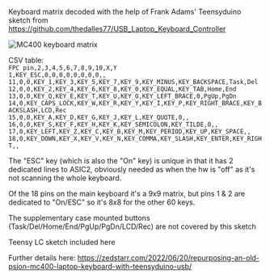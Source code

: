 Keyboard matrix decoded with the help of Frank Adams' Teensyduino sketch from https://github.com/thedalles77/USB_Laptop_Keyboard_Controller


![MC400 keyboard matrix](https://zedstarr.files.wordpress.com/2022/06/screenshot-from-2022-06-19-21-50-17.png)

CSV table:  
``FPC pin,2,3,4,5,6,7,8,9,10,X,Y``  
``1,KEY_ESC,0,0,0,0,0,0,0,0,,``  
``11,0,0,KEY_1,KEY_3,KEY_5,KEY_7,KEY_9,KEY_MINUS,KEY_BACKSPACE,Task,Del``  
``12,0,0,KEY_2,KEY_4,KEY_6,KEY_8,KEY_0,KEY_EQUAL,KEY_TAB,Home,End``  
``13,0,0,KEY_Q,KEY_E,KEY_T,KEY_U,KEY_O,KEY_LEFT_BRACE,0,PgUp,PgDn``  
``14,0,KEY_CAPS_LOCK,KEY_W,KEY_R,KEY_Y,KEY_I,KEY_P,KEY_RIGHT_BRACE,KEY_BACKSLASH,LCD,Rec``  
``15,0,0,KEY_A,KEY_D,KEY_G,KEY_J,KEY_L,KEY_QUOTE,0,,``  
``16,0,0,KEY_S,KEY_F,KEY_H,KEY_K,KEY_SEMICOLON,KEY_TILDE,0,,``  
``17,0,KEY_LEFT,KEY_Z,KEY_C,KEY_B,KEY_M,KEY_PERIOD,KEY_UP,KEY_SPACE,,``  
``18,0,KEY_DOWN,KEY_X,KEY_V,KEY_N,KEY_COMMA,KEY_SLASH,KEY_ENTER,KEY_RIGHT,,``  

The "ESC" key (which is also the "On" key) is unique in that it has 2 dedicated lines to ASIC2, obviously needed as when the hw is "off" as it's not scanning the whole keyboard.

Of the 18 pins on the main keyboard it's a 9x9 matrix, but pins 1 & 2 are dedicated to "On/ESC" so it's 8x8 for the other 60 keys.

The supplementary case mounted buttons (Task/Del/Home/End/PgUp/PgDn/LCD/Rec) are not covered by this sketch

Teensy LC sketch included here

Further details here: https://zedstarr.com/2022/06/20/repurposing-an-old-psion-mc400-laptop-keyboard-with-teensyduino-usb/

